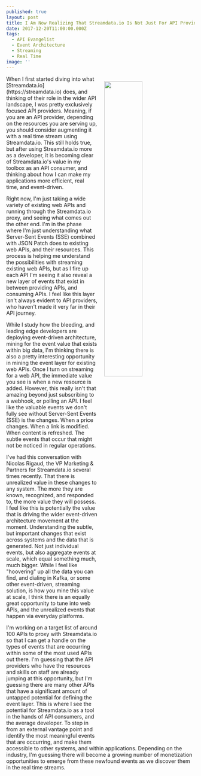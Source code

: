 ```yaml
---
published: true
layout: post
title: I Am Now Realizing That Streamdata.io Is Not Just For API Providers
date: 2017-12-20T11:00:00.000Z
tags:
  - API Evangelist
  - Event Architecture
  - Streaming
  - Real Time
image: ''
---
```

<p><a href="https://streamdata.io"><img src="https://s3.amazonaws.com/kinlane-productions/streamdata/streamdata-push.png" align="right" width="45%" style="padding: 15px;" /></a></p>When I first started diving into what [Streamdata.io](https://streamdata.io) does, and thinking of their role in the wider API landscape, I was pretty exclusively focused API providers. Meaning, if you are an API provider, depending on the resources you are serving up, you should consider augmenting it with a real time stream using Streamdata.io. This still holds true, but after using Streamdata.io more as a developer, it is becoming clear of Streamdata.io's value in my toolbox as an API consumer, and thinking about how I can make my applications more efficient, real time, and event-driven.

Right now, I'm just taking a wide variety of existing web APIs and running through the Streamdata.io proxy, and seeing what comes out the other end. I'm in the phase where I'm just understanding what Server-Sent Events (SSE) combined with JSON Patch does to existing web APIs, and their resources. This process is helping me understand the possibilities with streaming existing web APIs, but as I fire up each API I'm seeing it also reveal a new layer of events that exist in between providing APIs, and consuming APIs. I feel like this layer isn't always evident to API providers, who haven't made it very far in their API journey.

While I study how the bleeding, and leading edge developers are deploying event-driven architecture, mining for the event value that exists within big data, I'm thinking there is also a pretty interesting opportunity in mining the event layer for existing web APIs. Once I turn on streaming for a web API, the immediate value you see is when a new resource is added. However, this really isn't that amazing beyond just subscribing to a webhook, or polling an API. I feel like the valuable events we don't fully see without Server-Sent Events (SSE) is the changes. When a price changes. When a link is modified. When content is refreshed. The subtle events that occur that might not be noticed in regular operations.

I've had this conversation with Nicolas Rigaud, the VP Marketing & Partners for Streamdata.io several times recently. That there is unrealized value in these changes to any system. The more they are known, recognized, and responded to, the more value they will possess. I feel like this is potentially the value that is driving the wider event-driven architecture movement at the moment. Understanding the subtle, but important changes that exist across systems and the data that is generated. Not just individual events, but also aggregate events at scale, which equal something much, much bigger. While I feel like "hoovering" up all the data you can find, and dialing in Kafka, or some other event-driven, streaming solution, is how you mine this value at scale, I think there is an equally great opportunity to tune into web APIs, and the unrealized events that happen via everyday platforms.

I'm working on a target list of around 100 APIs to proxy with Streamdata.io so that I can get a handle on the types of events that are occurring within some of the most used APIs out there. I'm guessing that the API providers who have the resources and skills on staff are already jumping at this opportunity, but I'm guessing there are many other APIs that have a significant amount of untapped potential for defining the event layer. This is where I see the potential for Streamdata.io as a tool in the hands of API consumers, and the average developer. To step in from an external vantage point and identify the most meaningful events that are occurring, and make them accessible to other systems, and within applications. Depending on the industry, I'm guessing there will become a growing number of monetization opportunities to emerge from these newfound events as we discover them in the real time streams.

